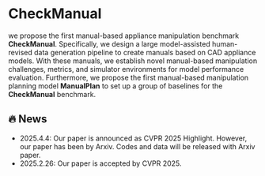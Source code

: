 # CheckManual

we propose the first manual-based appliance manipulation benchmark **CheckManual**. Specifically, we design a large model-assisted human-revised data generation pipeline to create manuals based on CAD appliance models. With these manuals, we establish novel manual-based manipulation challenges, metrics, and simulator environments for model performance evaluation. Furthermore, we propose the first manual-based manipulation planning model **ManualPlan** to set up a group of baselines for the  **CheckManual** benchmark.

## 🔥 News
- 2025.4.4: Our paper is announced as CVPR 2025 Highlight. However, our paper has been by Arxiv. Codes and data will be released with Arxiv paper.
- 2025.2.26: Our paper is accepted by CVPR 2025. 
